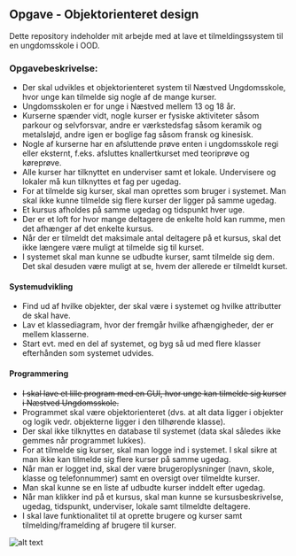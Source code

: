 ## Opgave - Objektorienteret design

Dette repository indeholder mit arbejde med at lave et tilmeldingssystem til en ungdomsskole i OOD.

### Opgavebeskrivelse:
* Der skal udvikles et objektorienteret system til Næstved Ungdomsskole, hvor unge kan tilmelde sig nogle af de mange kurser.
* Ungdomsskolen er for unge i Næstved mellem 13 og 18 år.
* Kurserne spænder vidt, nogle kurser er fysiske aktiviteter såsom parkour og selvforsvar, andre er værkstedsfag såsom keramik og metalsløjd, andre igen er boglige fag såsom fransk og kinesisk.
* Nogle af kurserne har en afsluttende prøve enten i ungdomsskole regi eller eksternt, f.eks. afsluttes knallertkurset med teoriprøve og køreprøve.
* Alle kurser har tilknyttet en underviser samt et lokale. Undervisere og lokaler må kun tilknyttes et fag per ugedag.
* For at tilmelde sig kurser, skal man oprettes som bruger i systemet. Man skal ikke kunne tilmelde sig flere kurser der ligger på samme ugedag.
* Et kursus afholdes på samme ugedag og tidspunkt hver uge.
* Der er et loft for hvor mange deltagere de enkelte hold kan rumme, men det afhænger af det enkelte kursus.
* Når der er tilmeldt det maksimale antal deltagere på et kursus, skal det ikke længere være muligt at tilmelde sig til kurset. 
* I systemet skal man kunne se udbudte kurser, samt tilmelde sig dem. Det skal desuden være muligt at se, hvem der allerede er tilmeldt kurset.


#### Systemudvikling
* Find ud af hvilke objekter, der skal være i systemet og hvilke attributter de skal have.
* Lav et klassediagram, hvor der fremgår hvilke afhængigheder, der er mellem klasserne.
* Start evt. med en del af systemet, og byg så ud med flere klasser efterhånden som systemet udvides.

#### Programmering
* ~~I skal lave et lille program med en GUI, hvor unge kan tilmelde sig kurser i Næstved Ungdomsskole.~~
* Programmet skal være objektorienteret (dvs. at alt data ligger i objekter og logik vedr. objekterne ligger i den tilhørende klasse).
* Der skal ikke tilknyttes en database til systemet (data skal således ikke gemmes når programmet lukkes). 
* For at tilmelde sig kurser, skal man logge ind i systemet. I skal sikre at man ikke kan tilmelde sig flere kurser på samme ugedag.
* Når man er logget ind, skal der være brugeroplysninger (navn, skole, klasse og telefonnummer) samt en oversigt over tilmeldte kurser.
* Man skal kunne se en liste af udbudte kurser inddelt efter ugedag. 
* Når man klikker ind på et kursus, skal man kunne se kursusbeskrivelse, ugedag, tidspunkt, underviser, lokale samt tilmeldte deltagere.
* I skal lave funktionalitet til at oprette brugere og kurser samt tilmelding/framelding af brugere til kurser.

![alt text](https://i.imgur.com/kJrz2vj.png "Udviklet af dani832m")